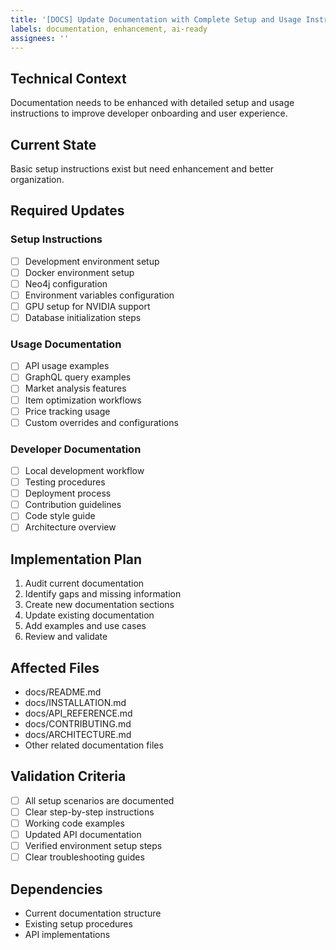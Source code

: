 ```yaml
---
title: '[DOCS] Update Documentation with Complete Setup and Usage Instructions'
labels: documentation, enhancement, ai-ready
assignees: ''
---
```


## Technical Context
Documentation needs to be enhanced with detailed setup and usage instructions to improve developer onboarding and user experience.

## Current State
Basic setup instructions exist but need enhancement and better organization.

## Required Updates

### Setup Instructions
- [ ] Development environment setup
- [ ] Docker environment setup
- [ ] Neo4j configuration
- [ ] Environment variables configuration
- [ ] GPU setup for NVIDIA support
- [ ] Database initialization steps

### Usage Documentation
- [ ] API usage examples
- [ ] GraphQL query examples
- [ ] Market analysis features
- [ ] Item optimization workflows
- [ ] Price tracking usage
- [ ] Custom overrides and configurations

### Developer Documentation
- [ ] Local development workflow
- [ ] Testing procedures
- [ ] Deployment process
- [ ] Contribution guidelines
- [ ] Code style guide
- [ ] Architecture overview

## Implementation Plan
1. Audit current documentation
2. Identify gaps and missing information
3. Create new documentation sections
4. Update existing documentation
5. Add examples and use cases
6. Review and validate

## Affected Files
- docs/README.md
- docs/INSTALLATION.md
- docs/API_REFERENCE.md
- docs/CONTRIBUTING.md
- docs/ARCHITECTURE.md
- Other related documentation files

## Validation Criteria
- [ ] All setup scenarios are documented
- [ ] Clear step-by-step instructions
- [ ] Working code examples
- [ ] Updated API documentation
- [ ] Verified environment setup steps
- [ ] Clear troubleshooting guides

## Dependencies
- Current documentation structure
- Existing setup procedures
- API implementations